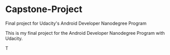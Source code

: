 # Capstone-Project
Final project for Udacity's Android Developer Nanodegree Program


This is my final project for the Android Developer Nanodegree Program with Udacity.

T

